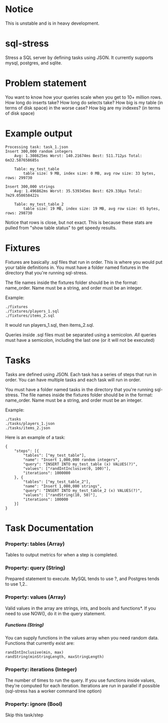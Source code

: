 # Notice

This is unstable and is in heavy development. 

# sql-stress
Stress a SQL server by defining tasks using JSON. It currently supports mysql, postgres, and sqlite. 

# Problem statement

You want to know how your queries scale when you get to 10+ million rows. How long do inserts take? How long do selects take? How big is my table (in terms of disk space) in the worse case? How big are my indexes? (in terms of disk space)

# Example output
    Processing task: task_1.json
	Insert 300,000 random integers
		Avg: 1.308625ms Worst: 140.21674ms Best: 511.712µs Total: 6m32.587658685s 

		Table: my_test_table
			table size: 9 MB, index size: 0 MB, avg row size: 33 bytes, rows: 299730 
			
	Insert 300,000 strings
		Avg: 1.496862ms Worst: 35.539345ms Best: 629.338µs Total: 7m29.058658422s 

		Table: my_test_table_2
			table size: 19 MB, index size: 19 MB, avg row size: 65 bytes, rows: 298730 

Notice that rows is close, but not exact. This is because these stats are pulled from "show table status" to get speedy results.



# Fixtures

Fixtures are basically .sql files that run in order. This is where you would put your table definitions in. You must have a folder named fixtures in the directory that you're running sql-stress.

The file names inside the fixtures folder should be in the format: name_order. Name must be a string, and order must be an integer.

Example:

    ./fixtures
    ./fixtures/players_1.sql
    ./fixtures/items_2.sql
  
It would run players_1.sql, then items_2.sql. 

Queries inside .sql files must be separated using a semicolon. _All_ queries must have a semicolon, including the last one (or it will not be executed)

# Tasks

Tasks are defined using JSON. Each task has a series of steps that run in order. You can have multiple tasks and each task will run in order.

You must have a folder named tasks in the directory that you're running sql-stress. The file names inside the fixtures folder should be in the format: name_order. Name must be a string, and order must be an integer.

Example:

    ./tasks
    ./tasks/players_1.json
    ./tasks/items_2.json
    
Here is an example of a task:

    {
    	"steps": [{
    		"tables": ["my_test_table"],
    		"name": "Insert 1,000,000 random integers",
    		"query": "INSERT INTO my_test_table (x) VALUES(?)",
    		"values": ["randIntInclusive(0, 100)"],
    		"iterations": 1000000
    	}, {
    		"tables": ["my_test_table_2"],
    		"name": "Insert 1,000,000 strings",
    		"query": "INSERT INTO my_test_table_2 (x) VALUES(?)",
    		"values": ["randString(10, 50)"],
    		"iterations": 100000
    	}]
    }

# Task Documentation
  
### Property: tables (Array)
  Tables to output metrics for when a step is completed. 
  
### Property: query (String)
  Prepared statement to execute. MySQL tends to use ?, and Postgres tends to use $1,$2..
  
### Property: values (Array)
  Valid values in the array are strings, ints, and bools and functions*. If you need to use NOW(), do it in the query statement. 
  
##### Functions (String)
  You can supply functions in the values array when you need random data. Functions that currently exist are:
  
    randIntInclusive(min, max)
    randString(minStringLength, maxStringLength)
    
### Property: iterations (Integer)
   The number of times to run the query. If you use functions inside values, they're computed for each iteration. Iterations are run in parallel if possible (sql-stress has a worker command line option)
   
### Property: ignore (Bool)
  Skip this task/step





